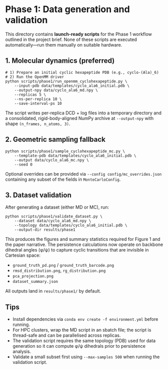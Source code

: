# Phase 1: Data generation and validation

This directory contains **launch-ready scripts** for the Phase 1 workflow
outlined in the project brief. None of these scripts are executed
automatically—run them manually on suitable hardware.

## 1. Molecular dynamics (preferred)

```
# 1) Prepare an initial cyclic hexapeptide PDB (e.g., cyclo-(Ala)_6)
# 2) Run the OpenMM driver
python scripts/phase1/run_openmm_cyclohexapeptide.py \
    --input-pdb data/templates/cyclo_ala6_initial.pdb \
    --output-npy data/cyclo_ala6_md.npy \
    --replicas 5 \
    --ns-per-replica 10 \
    --save-interval-ps 10
```

The script writes per-replica DCD + log files into a temporary directory and a
consolidated, rigid-body-aligned NumPy archive at `--output-npy` with shape
`(n_frames, n_atoms, 3)`.

## 2. Geometric sampling fallback

```
python scripts/phase1/sample_cyclohexapeptide_mc.py \
    --template-pdb data/templates/cyclo_ala6_initial.pdb \
    --output data/cyclo_ala6_mc.npy \
    --seed 0
```

Optional overrides can be provided via `--config config/mc_overrides.json`
containing any subset of the fields in `MonteCarloConfig`.

## 3. Dataset validation

After generating a dataset (either MD or MC), run:

```
python scripts/phase1/validate_dataset.py \
    --dataset data/cyclo_ala6_md.npy \
    --topology data/templates/cyclo_ala6_initial.pdb \
    --output-dir results/phase1
```

This produces the figures and summary statistics required for Figure 1 and the
paper narrative. The persistence calculations now operate on backbone dihedral
angles (φ/ψ) to capture cyclic transitions that are invisible in Cartesian
space:

- `ground_truth_pd.png` / `ground_truth_barcode.png`
- `rmsd_distribution.png`, `rg_distribution.png`
- `pca_projection.png`
- `dataset_summary.json`

All outputs land in `results/phase1/` by default.

## Tips

- Install dependencies via `conda env create -f environment.yml` before running.
- For HPC clusters, wrap the MD script in an sbatch file; the script is
  thread-safe and can be parallelised across replicas.
- The validation script requires the same topology (PDB) used for data
  generation so it can compute φ/ψ dihedrals prior to persistence analysis.
- Validate a small subset first using `--max-samples 500` when running the
  validation script.
